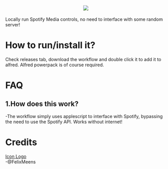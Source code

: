<h1 align="center">
<img src="https://armcord.vercel.app/armcord_full_logo.png">
</h1>
Locally run Spotify Media controls, no need to interface with some random server!

# How to run/install it?
Check releases tab, download the workflow and double click it to add it to alfred.
Alfred powerpack is of course required.

# FAQ
## 1.How does this work?

 -The workflow simply uses applescript to interface with Spotify, bypassing the need to use the Spotify API. Works without internet!  

# Credits
[Icon Logo](https://twitter.com/FelixMeens)  
-@FelixMeens
